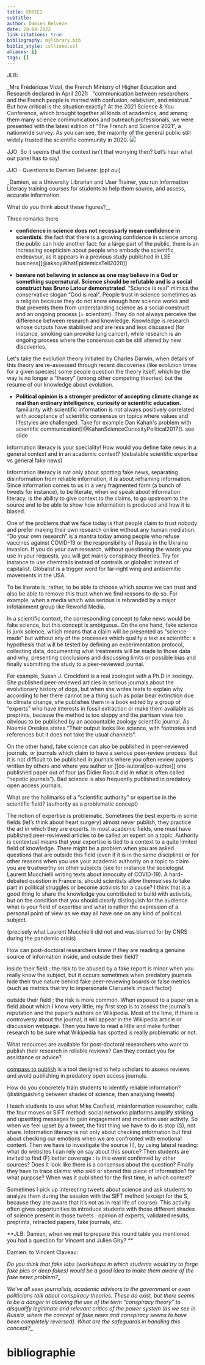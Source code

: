 ```yaml
---
title: ERRIE2
subtitle:
author: Damien Belvèze
date: 28-04-2022
link_citations: true
bibliography: mylibrary.bib
biblio_style: csl\ieee.csl
aliases: []
tags: []
---
```


JLB:

_Mrs Frédérique Vidal, the French Ministry of Higher Education and Research declared in April 2021:   “communication between researchers and the French people is marred with confusion, relativism, and mistrust.” But how critical is the situation exactly? At the 2021 Science & You Conference, which brought together all kinds of academics, and among them many science communications and outreach professionals, we were presented with the latest edition of “The French and Science 2021”, a nationwide survey. As you can see, the majority of the general public still widely trusted the scientific community in 2020. ![](https://lh6.googleusercontent.com/VNwP0xmazWOleZ1V7oKV3AUZeXKCIp2_4eQUjvVVVHD9tuv2htCvhiQ4FEW8uKmu1K-gVvLdlso-zXPLuDaIjxaAbt00H16zV9YDsHrOVyQMWLrYBysMppaWTXqzXwH94nvGM-GG)

  
  
  
  
  
  
  
  
  
  
  
  
  

JJO: So it seems that the context isn’t that worrying then? Let’s hear what our panel has to say!

  

JJO - Questions to Damien Belveze: (ppt oui)

_Damien, as a University Librarian and User Trainer, you run Information Literacy training courses for students to help them source, and assess, accurate information. 

What do you think about these figures?__

Three remarks there
 
- **confidence in science does not necessarly mean confidence in scientists**. the fact that there is a growing confidence in science among the public can hide another fact: for a large part of the public, there is an increasing scepticism about people who embody the scientific endeavour, as it appears in a previous study published in LSE business[[@aksoyWhatEpidemicsTell2020]]

- **beware not believing in science as one may believe in a God or something supernatural. Science should be refutable and is a social construct has Bruno Latour demonstrated**. “Science is real” mimics the conservative slogan “God is real”. People trust in science sometimes as a religion because they do not know enough how science works and that prevents them from understanding science as a social construct and an ongoing process (= scientism). They do not always perceive the difference between research and knowledge. Knowledge is research whose outputs have stabilised and are less and less discussed (for instance, smoking can provoke lung cancer), while research is an ongoing process where the consensus can be still altered by new discoveries.

Let's take the evolution theory initiated by Charles Darwin, when details of this theory are re-assessed through recent discoveries (like evolution times for a given species) some people question the theory itself, which by the way is no longer a “theory” (among other competing theories) but the resume of our knowledge about evolution.

- **Political opinion is a stronger predictor of accepting climate change as real than ordinary intelligence, curiosity or scientific education.** familiarity with scientific information is not always positively correlated with acceptance of scientific consensus on topics where values and lifestyles are challenged. Take for example Dan Kahan's problem with scientific communication[[@KahanScienceCuriosityPolitical2017]]. see slide

Information literacy is your speciality! How would you define fake news in a general context and in an academic context? (debatable scientific expertise vs general fake news)

  

Information literacy is not only about spotting fake news, separating disinformation from reliable information, it is about reframing information. Since information comes to us in a very fragmented form (a bunch of tweets for instance), to be literate, when we speak about information literacy, is the ability to give context to the claims, to go upstream to the source and to be able to show how information is produced and how it is biased. 

One of the problems that we face today is that people claim to trust nobody and prefer making their own research online without any human mediation. “Do your own research” is a mantra today among people who refuse vaccines against COVID-19 or the responsibility of Russia in the Ukraine invasion. If you do your own research, without questioning the words you use in your requests, you will get mainly conspiracy theories. Try for instance to use chemtrails instead of contrails or globalist instead of capitalist. Globalist is a trigger word for far-right wing and antisemitic movements in the USA.

To be literate is, rather, to be able to choose which source we can trust and also be able to remove this trust when we find reasons to do so. For example, when a media which was serious is rebranded by a major infotainment group like Reworld Media.

In a scientific context, the corresponding concept to fake news would be fake science, but this concept is ambiguous. On the one hand, fake science is junk science, which means that a claim will be presented as “science-made” but without any of the processes which qualify a text as scientific: a hypothesis that will be tested by defining an experimentation protocol, collecting data, documenting what treatments will be made to those data and why, presenting conclusions and discussing limits or possible bias and finally submitting the study to a peer-reviewed journal. 

For example, Susan J. Crockford is a real zoologist with a Ph.D in zoology. She published peer-reviewed articles in serious journals about the evolutionary history of dogs, but when she writes texts to explain why according to her there cannot be a thing such as polar bear extinction due to climate change, she publishes them in a book edited by a group of “experts” who have interests in fossil extraction or make them available as preprints, because the method is too sloppy and the partisan view too obvious to be published by an accountable zoology scientific journal. As Noemie Oreskes states “Their output looks like science, with footnotes and references but it does not take the usual channels”.

On the other hand, fake science can also be published in peer-reviewed journals, or journals which claim to have a serious peer-review process. But it is not difficult to be published in journals where you often review papers written by others and where you author or [[co-autorat|co-author]] one published paper out of four (as Didier Raoult did in what is often called “nepotic journals”). Bad science is also frequently published in predatory open access journals. 

What are the hallmarks of a “scientific authority” or expertise in the scientific field? (authority as a problematic concept)

  

The notion of expertise is problematic. Sometimes the best experts in some fields (let’s think about heart surgery) almost never publish, they practice the art in which they are experts. In most academic fields, one must have published peer-reviewed articles to be called an expert on a topic. Authority is contextual means that your expertise is tied to a context to a quite limited field of knowledge. There might be a problem when you are asked questions that are outside this field (even if it is in the same discipline) or for other reasons when you use your academic authority on a topic to claim you are trustworthy on other subjects (see for instance the sociologist Laurent Mucchielli writing texts about innocuity of COVID-19). A hard-debated question in France is: should scientists allow themselves to take part in political struggles or become activists for a cause? I think that is a good thing to share the knowledge you contributed to build with activists, but on the condition that you should clearly distinguish for the audience what is your field of expertise and what is rather the expression of a personal point of view as we may all have one on any kind of political subject.

(precisely what Laurent Mucchielli did not and was blamed for by CNRS during the pandemic crisis)

  

How can post-doctoral researchers know if they are reading a genuine source of information inside, and outside their field?

  

inside their field ; the risk to be abused by a fake report is minor when you really know the subject, but it occurs sometimes when predatory journals hide their true nature behind fake peer-reviewing boards or false metrics (such as metrics that try to impersonate Clarivate’s impact factor)

  

outside their field ; the risk is more common. When exposed to a paper on a field about which I know very little, my first step is to assess the journal’s reputation and the paper’s authors on Wikipedia. Most of the time, if there is controversy about the journal, it will appear in the Wikipedia article or discussion webpage. Then you have to read a little and make further research to be sure what Wikipedia has spotted is really problematic or not. 

  

What resources are available for post-doctoral researchers who want to publish their research in reliable reviews? Can they contact you for assistance or advice?

[compass to publish](https://app.lib.uliege.be/compass-to-publish/) is a tool designed to help scholars to assess reviews and avoid publishing in predatory open access journals.

  

How do you concretely train students to identify reliable information? (distinguishing between shades of science, then analysing tweets)

I teach students to use what Mike Caufield, misinformation researcher, calls the four moves or SIFT method: social networks platforms amplify striking and upsetting messages to gain engagement and monetize user activity. So when we feel upset by a tweet, the first thing we have to do is stop (S), not share. Information literacy is not only about checking information but first about checking our emotions when we are confronted with emotional content. Then we have to investigate the source (I), by using lateral reading: what do websites I can rely on say about this source? Then students are invited to find (F) better coverage : is this event confirmed by other sources? Does it look like there is a consensus about the question? Finally they have to trace claims: who said or shared this piece of information? for what purpose? When was it published for the first time, in which context?

Sometimes I pick up interesting tweets about science and ask students to analyze them during the session with the SIFT method (except for the S, because they are aware that it’s not as in real life of course). This activity often gives opportunities to introduce students with those different shades of science present in those tweets : opinion of experts, validated results, preprints, retracted papers, fake journals, etc.

  

**JLB: Damien, when we met to prepare this round table you mentioned you had a question for Vincent and Julien Giry? **

Damien: to Vincent Claveau:  
  
_Do you think that fake labs (workshops in which students would try to forge fake pics or deep fakes) would be a good idea to make them aware of the fake news problem?__

_We’ve all seen journalists, academic advisors to the government or even politicians talk about conspiracy theories. These do exist, but there seems to be a danger in allowing the use of the term “conspiracy theory” to disqualify legitimate and relevant critics of the power system (as we see in Russia, where the concept of fake news and conspiracy seems to have been completely reversed). What are the safeguards in handling this concept?__



# bibliographie

